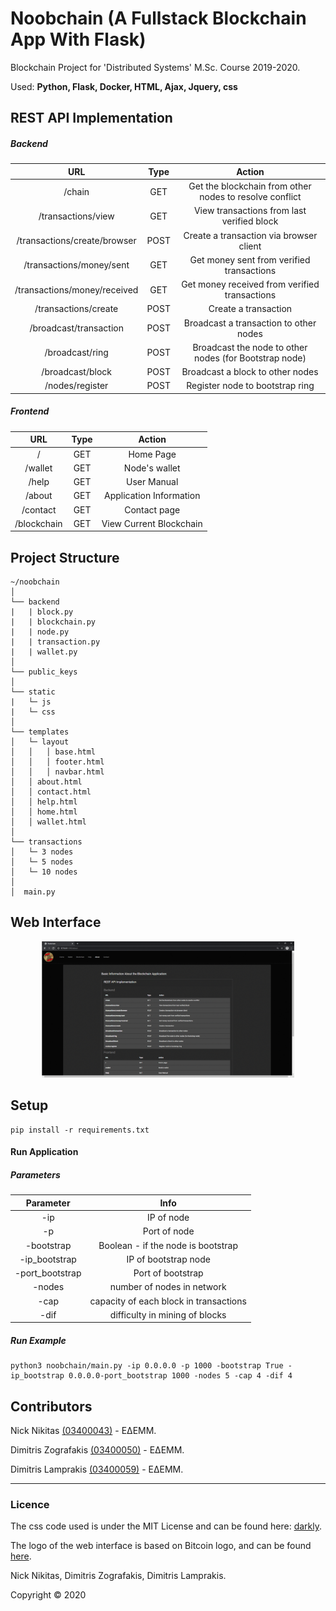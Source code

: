 # Noobchain (A Fullstack Blockchain App With Flask)

Blockchain Project for 'Distributed Systems' M.Sc. Course 2019-2020.

Used: **Python, Flask, Docker, HTML, Ajax, Jquery, css**

## REST API Implementation

##### Backend
| URL                        | Type | Action  |
|:--------------------------:|:----:|:-------:|
|/chain                      | GET  |Get the blockchain from other nodes to resolve conflict|
|/transactions/view 	     | GET 	|View transactions from last verified block|
|/transactions/create/browser| POST |Create a transaction via browser client|
|/transactions/money/sent 	 | GET 	|Get money sent from verified transactions|
|/transactions/money/received| GET |Get money received from verified transactions|
|/transactions/create        | POST |Create a transaction|
|/broadcast/transaction      | POST |Broadcast a transaction to other nodes|
|/broadcast/ring 	         | POST |Broadcast the node to other nodes (for Bootstrap node)|
|/broadcast/block            | POST |Broadcast a block to other nodes|
|/nodes/register             | POST |Register node to bootstrap ring|

##### Frontend
| URL      | Type| Action                     |
|:--------:|:---:|:--------------------------:|
| /        | GET | Home Page                  |
| /wallet  | GET | Node's wallet              |
| /help    | GET | User Manual                |
| /about   | GET | Application Information    |
| /contact | GET | Contact page               |
| /blockchain | GET | View Current Blockchain |

## Project Structure
```
~/noobchain
│
└── backend
|   | block.py
|   | blockchain.py
|   | node.py
|   | transaction.py
|   | wallet.py
│
└── public_keys
│
└── static
|   └─ js
|   └─ css
│
└── templates
│   └─ layout
│   │   │ base.html
│   │   │ footer.html
│   │   │ navbar.html
│   │ about.html
│   │ contact.html
│   │ help.html
│   │ home.html
│   │ wallet.html
│
└── transactions
│   └─ 3 nodes
│   └─ 5 nodes
│   └─ 10 nodes
│
│  main.py
```

## Web Interface

<div style="display:block;margin:auto;height:80%;width:80%">
  <img src="./noobchain/static/noobchain.gif">
</div>

## Setup 

```
pip install -r requirements.txt
```
#### Run Application
##### Parameters
| Parameter      | Info|
|:--------------:|:---:|
| -ip            | IP of node | 
| -p             | Port of node | 
| -bootstrap     | Boolean - if the node is bootstrap |
| -ip_bootstrap  | IP of bootstrap node | 
| -port_bootstrap| Port of bootstrap |
| -nodes         | number of nodes in network | 
| -cap           | capacity of each block in transactions | 
| -dif           | difficulty in mining of blocks | 
##### Run Example
```
python3 noobchain/main.py -ip 0.0.0.0 -p 1000 -bootstrap True -ip_bootstrap 0.0.0.0-port_bootstrap 1000 -nodes 5 -cap 4 -dif 4
```

## Contributors


Nick Nikitas [(03400043)](https://github.com/nikoshet) - ΕΔΕΜΜ.

Dimitris Zografakis [(03400050)](https://github.com/dimzog) - ΕΔΕΜΜ.

Dimitris Lamprakis [(03400059)](https://github.com/amra13579) - ΕΔΕΜΜ.

---
### Licence

The css code used is under the MIT License and can be found here: [darkly](https://bootswatch.com/darkly/).

The logo of the web interface is based on Bitcoin logo, and can be found [here](https://bitcoin.org/en/).

Nick Nikitas, Dimitris Zografakis, Dimitris Lamprakis.

Copyright © 2020

